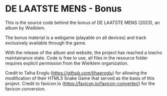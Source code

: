 # DE LAATSTE MENS - Bonus
This is the source code behind the bonus of DE LAATSTE MENS (2023), an album by Wielklem.

The bonus material is a webgame (playable on all devices) and track exclusively available through the game.

With the release of the album and website, the project has reached a low/no maintainance state. 
Code is free to use, all files in the resource folder requires explicit permission from the Wielklem organization. 

Credit to Talha Eroglu (https://github.com/tlhaeroglu) for allowing the modification of their HTML5 Snake Game that served as the basis of this projevt.
Credit to favicon.io (https://favicon.io/favicon-converter/) for the favicon conversion.
